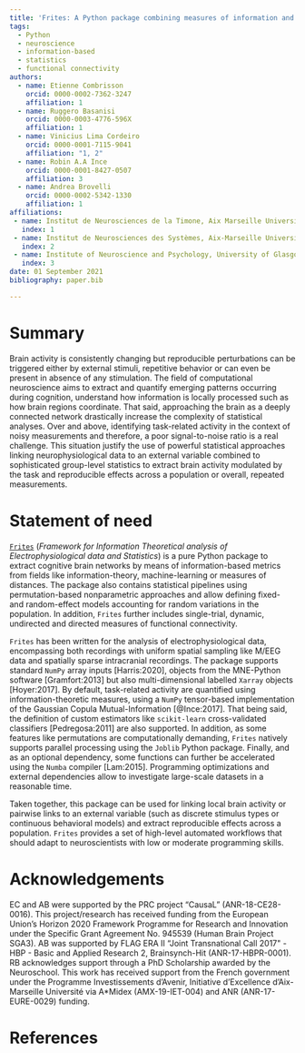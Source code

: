 ```yaml
---
title: 'Frites: A Python package combining measures of information and group-level statistics to extract cognitive brain networks'
tags:
  - Python
  - neuroscience
  - information-based
  - statistics
  - functional connectivity
authors:
  - name: Etienne Combrisson
    orcid: 0000-0002-7362-3247
    affiliation: 1
  - name: Ruggero Basanisi
    orcid: 0000-0003-4776-596X
    affiliation: 1
  - name: Vinicius Lima Cordeiro
    orcid: 0000-0001-7115-9041
    affiliation: "1, 2"
  - name: Robin A.A Ince
    orcid: 0000-0001-8427-0507
    affiliation: 3
  - name: Andrea Brovelli
    orcid: 0000-0002-5342-1330
    affiliation: 1
affiliations:
 - name: Institut de Neurosciences de la Timone, Aix Marseille Université, UMR 7289 CNRS, 13005, Marseille, France
   index: 1
 - name: Institut de Neurosciences des Systèmes, Aix-Marseille Université, UMR 1106 Inserm, 13005, Marseille, France
   index: 2
 - name: Institute of Neuroscience and Psychology, University of Glasgow, Glasgow, UK
   index: 3
date: 01 September 2021
bibliography: paper.bib

---
```


# Summary

Brain activity is consistently changing but reproducible perturbations can be
triggered either by external stimuli, repetitive behavior or can even be present
in absence of any stimulation. The field of computational neuroscience aims to
extract and quantify emerging patterns occurring during cognition, understand
how information is locally processed such as how brain regions coordinate.
That said, approaching the brain as a deeply connected network drastically
increase the complexity of statistical analyses. Over and above, identifying
task-related activity in the context of noisy measurements and therefore, a poor
signal-to-noise ratio is a real challenge. This situation justify the use of
powerful statistical approaches linking neurophysiological data to an external
variable combined to sophisticated group-level statistics to extract brain activity
modulated by the task and reproducible effects across a population or overall,
repeated measurements.

# Statement of need

[`Frites`](https://brainets.github.io/frites) (_Framework for Information
Theoretical analysis of Electrophysiological data and Statistics_) is a pure Python
package to extract cognitive brain networks by means of information-based metrics
from fields like information-theory, machine-learning or measures of distances. The
package also contains statistical pipelines using permutation-based nonparametric
approaches and allow defining fixed- and random-effect models accounting for random
variations in the population. In addition, `Frites` further includes single-trial,
dynamic, undirected and directed measures of functional connectivity.

`Frites` has been written for the analysis of electrophysiological data, encompassing
both recordings with uniform spatial sampling like M/EEG data and spatially sparse
intracranial recordings. The package supports standard `NumPy` array inputs [Harris:2020],
objects from the MNE-Python software [Gramfort:2013] but also multi-dimensional labelled
`Xarray` objects [Hoyer:2017]. By default, task-related activity are quantified using information-theoretic measures, using a `NumPy` tensor-based implementation of the
Gaussian Copula Mutual-Information [@Ince:2017]. That being said, the definition of
custom estimators like `scikit-learn` cross-validated classifiers [Pedregosa:2011]
are also supported. In addition, as some features like permutations are computationally
demanding, `Frites` natively supports parallel processing using the `Joblib` Python
package. Finally, and as an optional dependency, some functions can further be
accelerated using the `Numba` compiler [Lam:2015]. Programming optimizations
and external dependencies allow to investigate large-scale datasets in a reasonable
time.

Taken together, this package can be used for linking local brain activity or pairwise
links to an external variable (such as discrete stimulus types or continuous behavioral
models) and extract reproducible effects across a population. `Frites` provides
a set of high-level automated workflows that should adapt to neuroscientists with
low or moderate programming skills.

# Acknowledgements

EC and AB were supported by the PRC project “CausaL” (ANR-18-CE28-0016). This
project/research has received funding from the European Union’s Horizon 2020 Framework
Programme for Research and Innovation under the Specific Grant Agreement No. 945539
(Human Brain Project SGA3). AB was supported by FLAG ERA II  “Joint Transnational
Call 2017" - HBP - Basic and Applied Research 2, Brainsynch-Hit (ANR-17-HBPR-0001).
RB acknowledges support through a PhD Scholarship awarded by the Neuroschool. This
work has received support from the French government under the Programme Investissements
d’Avenir, Initiative d’Excellence d’Aix-Marseille Université via A\*Midex
(AMX-19-IET-004) and ANR (ANR-17-EURE-0029) funding.

# References

